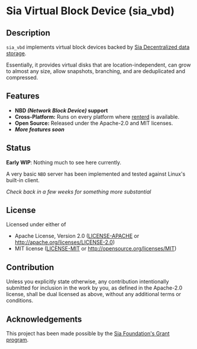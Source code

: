 # Sia Virtual Block Device (sia_vbd)

## Description

`sia_vbd` implements virtual block devices backed by [Sia Decentralized data storage](https://sia.tech). 

Essentially, it provides virtual disks that are location-independent, can grow to almost any size, allow snapshots, branching, and are deduplicated and compressed.

## Features

- **NBD *(Network Block Device)* support**
- **Cross-Platform:** Runs on every platform where [renterd](https://sia.tech/software/renterd) is available.
- **Open Source:** Released under the Apache-2.0 and MIT licenses.
- ***More features soon***

## Status

**Early WIP**: Nothing much to see here currently.

A very basic `NBD` server has been implemented and tested against Linux's built-in client.

*Check back in a few weeks for something more substantial*

## License

Licensed under either of

- Apache License, Version 2.0 ([LICENSE-APACHE](LICENSE-APACHE) or http://apache.org/licenses/LICENSE-2.0)
- MIT license ([LICENSE-MIT](LICENSE-MIT) or http://opensource.org/licenses/MIT)

## Contribution

Unless you explicitly state otherwise, any contribution intentionally submitted for inclusion in the work by you, as
defined in the Apache-2.0 license, shall be dual licensed as above, without any additional terms or conditions.

## Acknowledgements

This project has been made possible by the [Sia Foundation's Grant program](https://sia.tech/grants). 
